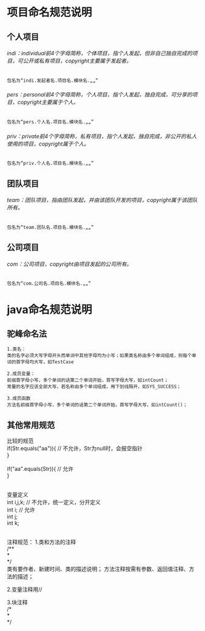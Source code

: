 # 项目命名规范说明
## 个人项目

###### indi：individual前4个字母简称，个体项目，指个人发起，但非自己独自完成的项目，可公开或私有项目，copyright主要属于发起者。<br>
    包名为“indi.发起者名.项目名.模块名.„„”

###### pers：personal前4个字母简称，个人项目，指个人发起，独自完成，可分享的项目，copyright主要属于个人。<br>
    包名为“pers.个人名.项目名.模块名.„„”

###### priv：private前4个字母简称，私有项目，指个人发起，独自完成，非公开的私人使用的项目，copyright属于个人。<br>
    包名为“priv.个人名.项目名.模块名.„„”

## 团队项目
###### team：团队项目，指由团队发起，并由该团队开发的项目，copyright属于该团队所有。<br>
    包名为“team.团队名.项目名.模块名.„„”
    
## 公司项目
###### com：公司项目，copyright由项目发起的公司所有。<br>
    包名为“com.公司名.项目名.模块名.„„”

# java命名规范说明
## 驼峰命名法
    1.类名：
    类的名字必须大写字母开头而单词中其他字母均为小写；如果类名称由多个单词组成，则每个单词的首字母均大写，如TestCase
    
    2.成员变量：
    前缀首字母小写，多个单词的话第二个单词开始，首写字母大写，如intCount；
    常量的名字应该全部大写，若名称由多个单词组成，用下划线隔开，如SYS_SUCCESS；
    
    3.成员函数
    方法名前缀首字母小写，多个单词的话第二个单词开始，首写字母大写，如intCount()；
    
## 其他常用规范
比较的规范<br>
if(Str.equals("aa")){ // 不允许，Str为null时，会报空指针<br>
}<br>
<br>
if("aa".equals(Str)){ // 允许<br>
}<br>
<br>

变量定义<br>
int i,j,k; // 不允许，统一定义，分开定义<br>
int i; // 允许<br>
int j;<br>
int k;<br>
<br>


注释规范：
1.类和方法的注释<br>
/**<br>
*<br>
*/<br>
类有要作者、新建时间、类的描述说明；
方法注释按需有参数、返回值注释、方法的描述；

2.变量注释用//

3.块注释<br>
/*<br>
*<br>
*/<br>